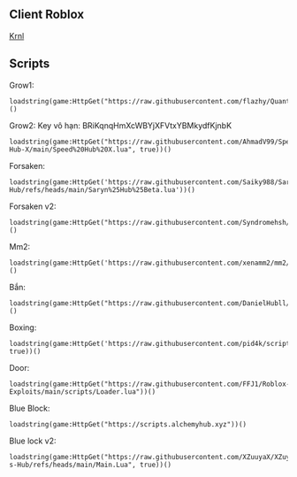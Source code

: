 Client Roblox
-

[Krnl](https://krnl.webfiles.pro/android.html)

Scripts
-

Grow1:
```
loadstring(game:HttpGet("https://raw.githubusercontent.com/flazhy/QuantumOnyx/refs/heads/main/QuantumOnyx.lua"))()
```

Grow2: Key vô hạn: BRiKqnqHmXcWBYjXFVtxYBMkydfKjnbK
```
loadstring(game:HttpGet("https://raw.githubusercontent.com/AhmadV99/Speed-Hub-X/main/Speed%20Hub%20X.lua", true))()
```

Forsaken:
```
loadstring(game:HttpGet('https://raw.githubusercontent.com/Saiky988/Saryn-Hub/refs/heads/main/Saryn%25Hub%25Beta.lua'))()
```

Forsaken v2:
```
loadstring(game:HttpGet("https://raw.githubusercontent.com/Syndromehsh/NOL/refs/heads/main/Nolsaken"))()
```

Mm2:
```
loadstring(game:HttpGet('https://raw.githubusercontent.com/xenamm2/mm2/refs/heads/main/main'))()
```

Bắn:
```
loadstring(game:HttpGet("https://raw.githubusercontent.com/DanielHubll/DanielHubll/refs/heads/main/Aimbot%20Mobile"))()
```

Boxing:
```
loadstring(game:HttpGet('https://raw.githubusercontent.com/pid4k/scripts/refs/heads/main/untitledboxinggame.lua', true))()
```

Door:
```
loadstring(game:HttpGet("https://raw.githubusercontent.com/FFJ1/Roblox-Exploits/main/scripts/Loader.lua"))()
```

Blue Block:
```
loadstring(game:HttpGet("https://scripts.alchemyhub.xyz"))()
```

Blue lock v2:
```
loadstring(game:HttpGet("https://raw.githubusercontent.com/XZuuyaX/XZuyaX-s-Hub/refs/heads/main/Main.Lua", true))()
```
